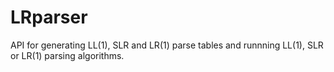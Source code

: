 # LRparser
API for generating LL(1), SLR and LR(1) parse tables and runnning LL(1), SLR or LR(1) parsing algorithms.
